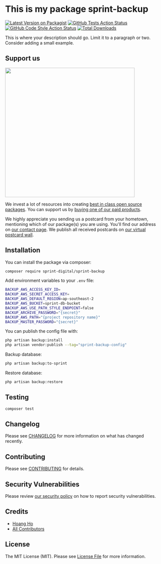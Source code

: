 # This is my package sprint-backup

[![Latest Version on Packagist](https://img.shields.io/packagist/v/sprint-digital/sprint-backup.svg?style=flat-square)](https://packagist.org/packages/sprint-digital/sprint-backup)
[![GitHub Tests Action Status](https://img.shields.io/github/actions/workflow/status/sprint-digital/sprint-backup/run-tests.yml?branch=main&label=tests&style=flat-square)](https://github.com/sprint-digital/sprint-backup/actions?query=workflow%3Arun-tests+branch%3Amain)
[![GitHub Code Style Action Status](https://img.shields.io/github/actions/workflow/status/sprint-digital/sprint-backup/fix-php-code-style-issues.yml?branch=main&label=code%20style&style=flat-square)](https://github.com/sprint-digital/sprint-backup/actions?query=workflow%3A"Fix+PHP+code+style+issues"+branch%3Amain)
[![Total Downloads](https://img.shields.io/packagist/dt/sprint-digital/sprint-backup.svg?style=flat-square)](https://packagist.org/packages/sprint-digital/sprint-backup)

This is where your description should go. Limit it to a paragraph or two. Consider adding a small example.

## Support us

[<img src="https://github-ads.s3.eu-central-1.amazonaws.com/sprint-backup.jpg?t=1" width="419px" />](https://spatie.be/github-ad-click/sprint-backup)

We invest a lot of resources into creating [best in class open source packages](https://spatie.be/open-source). You can support us by [buying one of our paid products](https://spatie.be/open-source/support-us).

We highly appreciate you sending us a postcard from your hometown, mentioning which of our package(s) you are using. You'll find our address on [our contact page](https://spatie.be/about-us). We publish all received postcards on [our virtual postcard wall](https://spatie.be/open-source/postcards).

## Installation

You can install the package via composer:

```bash
composer require sprint-digital/sprint-backup
```

Add environment variables to your `.env` file:

```bash
BACKUP_AWS_ACCESS_KEY_ID=
BACKUP_AWS_SECRET_ACCESS_KEY=
BACKUP_AWS_DEFAULT_REGION=ap-southeast-2
BACKUP_AWS_BUCKET=sprint-db-bucket
BACKUP_AWS_USE_PATH_STYLE_ENDPOINT=false
BACKUP_ARCHIVE_PASSWORD="{secret}"
BACKUP_AWS_PATH="{project repository name}"
BACKUP_MASTER_PASSWORD="{secret}"

```

You can publish the config file with:

```bash
php artisan backup:install
php artisan vendor:publish --tag="sprint-backup-config"
```

Backup database:

```bash
php artisan backup:to-sprint
```

Restore database:

```bash
php artisan backup:restore
```

## Testing

```bash
composer test
```

## Changelog

Please see [CHANGELOG](CHANGELOG.md) for more information on what has changed recently.

## Contributing

Please see [CONTRIBUTING](CONTRIBUTING.md) for details.

## Security Vulnerabilities

Please review [our security policy](../../security/policy) on how to report security vulnerabilities.

## Credits

- [Hoang Ho](https://github.com/na)
- [All Contributors](../../contributors)

## License

The MIT License (MIT). Please see [License File](LICENSE.md) for more information.
